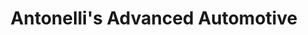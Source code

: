 ---
title: "Antonelli's Advanced Automotive"
url: /grand-junction/antonellis-advanced-automotive/
shop: Autowerkstatt
---